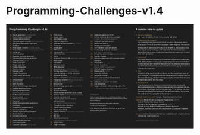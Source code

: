# Programming-Challenges-v1.4

![alt tag](https://raw.githubusercontent.com/Agrendalath/Programming-Challenges-v1.4/master/challenges.jpg)
